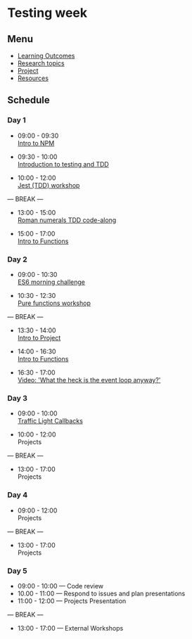 # Testing week

## Menu

- [Learning Outcomes](./learning-outcomes.md)
- [Research topics](./research-afternoon.md)
- [Project](./project.md)
- [Resources](./resources.md)

## Schedule

### Day 1

- 09:00 - 09:30 <br>
  [Intro to NPM](https://github.com/foundersandcoders/npm-introduction)

- 09:30 - 10:00 <br>
  [Introduction to testing and TDD](https://github.com/GSG-G10/testing-tdd-intro)

- 10:00 - 12:00 <br>
  [Jest (TDD) workshop](https://github.com/GSG-G10/fizzbuzz)

— BREAK —

- 13:00 - 15:00 <br>
  [Roman numerals TDD code-along](https://github.com/GSG-G10/Roman-Numerals)

- 15:00 - 17:00 <br>
  [Intro to Functions](./intro-to-functions-slides.md)

### Day 2

- 09:00 - 10:30 <br>
  [ES6 morning challenge](./es-6-morning-challenge.md)

- 10:30 - 12:30 <br>
  [Pure functions workshop](https://github.com/GSG-G10/pure-functions-easy-testing-ws)

— BREAK —

- 13:30 - 14:00 <br>
  [Intro to Project](./project.md)

- 14:00 - 16:30 <br>
  [Intro to Functions](./intro-to-functions-slides.md)

- 16:30 - 17:00 <br>
  [Video: 'What the heck is the event loop anyway?'](https://www.youtube.com/watch?v=8aGhZQkoFbQ)

### Day 3

- 09:00 - 10:00 <br>
  [Traffic Light Callbacks](https://github.com/GSG-G10/morning-challenge-traffic-lights)

- 10:00 - 12:00 <br>
  Projects

— BREAK —

- 13:00 - 17:00<br>
  Projects

### Day 4

- 09:00 - 12:00 <br>
  Projects

— BREAK —

- 13:00 - 17:00 <br>
  Projects

### Day 5

- 09:00 - 10:00 — Code review
- 10.00 - 11:00 — Respond to issues and plan presentations
- 11:00 - 12:00 — Projects Presentation

— BREAK —

- 13:00 - 17:00 — External Workshops
